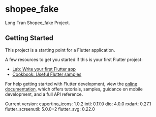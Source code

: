 # shopee_fake

Long Tran Shopee_fake Project.

## Getting Started

This project is a starting point for a Flutter application.

A few resources to get you started if this is your first Flutter project:

- [Lab: Write your first Flutter app](https://docs.flutter.dev/get-started/codelab)
- [Cookbook: Useful Flutter samples](https://docs.flutter.dev/cookbook)

For help getting started with Flutter development, view the
[online documentation](https://docs.flutter.dev/), which offers tutorials,
samples, guidance on mobile development, and a full API reference.

Current version:
cupertino_icons: 1.0.2
intl: 0.17.0
dio: 4.0.0
rxdart: 0.27.1
flutter_screenutil: 5.0.0+2
flutter_svg: 0.22.0